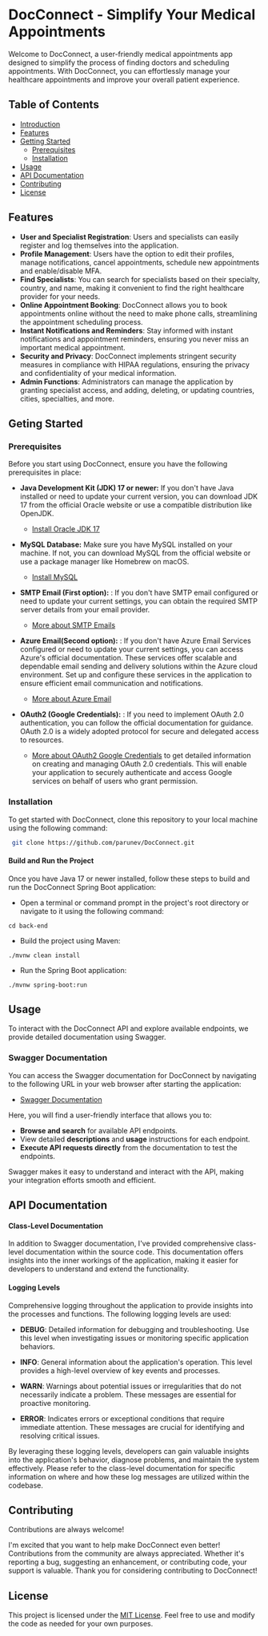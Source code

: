 
# DocConnect - Simplify Your Medical Appointments

Welcome to DocConnect, a user-friendly medical appointments app designed to simplify the process of finding doctors and scheduling appointments. With DocConnect, you can effortlessly manage your healthcare appointments and improve your overall patient experience.


## Table of Contents

- [Introduction](#docconnect---simplify-your-medical-appointments)
- [Features](#features)
- [Getting Started](#getting-started)
  - [Prerequisites](#prerequisites)
  - [Installation](#installation)
- [Usage](#usage)
- [API Documentation](#api-documentation)
- [Contributing](#contributing)
- [License](#license)
## Features

- **User and Specialist Registration**: Users and specialists can easily register and log themselves into the application.
- **Profile Management**: Users have the option to edit their profiles, manage notifications, cancel appointments, schedule new appointments and enable/disable MFA.
- **Find Specialists**: You can search for specialists based on their specialty, country, and name, making it convenient to find the right healthcare provider for your needs.
- **Online Appointment Booking**: DocConnect allows you to book appointments online without the need to make phone calls, streamlining the appointment scheduling process.
- **Instant Notifications and Reminders**: Stay informed with instant notifications and appointment reminders, ensuring you never miss an important medical appointment.
- **Security and Privacy**: DocConnect implements stringent security measures in compliance with HIPAA regulations, ensuring the privacy and confidentiality of your medical information.
- **Admin Functions**: Administrators can manage the application by granting specialist access, and adding, deleting, or updating countries, cities, specialties, and more.


## Geting Started
### Prerequisites

Before you start using DocConnect, ensure you have the following prerequisites in place:

- **Java Development Kit (JDK) 17 or newer:** If you don't have Java installed or need to update your current version, you can download JDK 17 from the official Oracle website or use a compatible distribution like OpenJDK.

    - [Install Oracle JDK 17](https://www.oracle.com/java/technologies/downloads/)

  
- **MySQL Database:** Make sure you have MySQL installed on your machine. If not, you can download MySQL from the official website or use a package manager like Homebrew on macOS.

  - [Install MySQL](https://dev.mysql.com/downloads/)

- **SMTP Email (First option):** : If you don't have SMTP email configured or need to update your current settings, you can obtain the required SMTP server details from your email provider.

  - [More about SMTP Emails](https://www.baeldung.com/spring-email)

- **Azure Email(Second option):** : If you don't have Azure Email Services configured or need to update your current settings, you can access Azure's official documentation. These services offer scalable and dependable email sending and delivery solutions within the Azure cloud environment. Set up and configure these services in the application to ensure efficient email communication and notifications.

  - [More about Azure Email](https://learn.microsoft.com/en-us/java/api/overview/azure/communication-email-readme?view=azure-java-stable)

- **OAuth2 (Google Credentials):** : If you need to implement OAuth 2.0 authentication, you can follow the official documentation for guidance. OAuth 2.0 is a widely adopted protocol for secure and delegated access to resources.

  - [More about OAuth2 Google Credentials](https://www.tutorialspoint.com/spring_boot/spring_boot_google_oauth2_sign_in.htm) to get detailed information on creating and managing OAuth 2.0 credentials. This will enable your application to securely authenticate and access Google services on behalf of users who grant permission.




### Installation

To get started with DocConnect, clone this repository to your local machine using the following command:

  ```bash
   git clone https://github.com/parunev/DocConnect.git
```

#### Build and Run the Project

Once you have Java 17 or newer installed, follow these steps to build and run the DocConnect Spring Boot application:

- Open a terminal or command prompt in the project's root directory or navigate to it using the following command:
```
cd back-end
```

- Build the project using Maven:

```
./mvnw clean install
```

- Run the Spring Boot application:

```
./mvnw spring-boot:run
```
    
## Usage

To interact with the DocConnect API and explore available endpoints, we provide detailed documentation using Swagger.

### Swagger Documentation 

You can access the Swagger documentation for DocConnect by navigating to the following URL in your web browser after starting the application:

- [Swagger Documentation](http://localhost:8080/swagger-ui/index.html)

Here, you will find a user-friendly interface that allows you to:

- **Browse and search** for available API endpoints.
- View detailed **descriptions** and **usage** instructions for each endpoint.
- **Execute API requests directly** from the documentation to test the endpoints.

Swagger makes it easy to understand and interact with the API, making your integration efforts smooth and efficient.


## API Documentation

#### Class-Level Documentation

In addition to Swagger documentation, I've provided comprehensive class-level documentation within the source code. This documentation offers insights into the inner workings of the application, making it easier for developers to understand and extend the functionality.
 
#### Logging Levels

Comprehensive logging throughout the application to provide insights into the processes and functions. The following logging levels are used:

- **DEBUG**: Detailed information for debugging and troubleshooting. Use this level when investigating issues or monitoring specific application behaviors.

- **INFO**: General information about the application's operation. This level provides a high-level overview of key events and processes.

- **WARN**: Warnings about potential issues or irregularities that do not necessarily indicate a problem. These messages are essential for proactive monitoring.

- **ERROR**: Indicates errors or exceptional conditions that require immediate attention. These messages are crucial for identifying and resolving critical issues.

By leveraging these logging levels, developers can gain valuable insights into the application's behavior, diagnose problems, and maintain the system effectively. Please refer to the class-level documentation for specific information on where and how these log messages are utilized within the codebase.


## Contributing

Contributions are always welcome!

I'm excited that you want to help make DocConnect even better! Contributions from the community are always appreciated. Whether it's reporting a bug, suggesting an enhancement, or contributing code, your support is valuable. Thank you for considering contributing to DocConnect!


## License

This project is licensed under the [MIT License](https://github.com/parunev/DocConnect/blob/main/LICENSE). Feel free to use and modify the code as needed for your own purposes.

